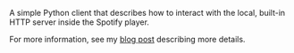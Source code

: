 A simple Python client that describes how to interact with the local, built-in HTTP server inside the Spotify player.

For more information, see my [blog post](http://cgbystrom.com/articles/deconstructing-spotifys-builtin-http-server/) describing more details.
